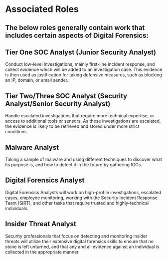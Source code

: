 # Associated Roles

## The below roles generally contain work that includes certain aspects of Digital Forensics:

## Tier One SOC Analyst (Junior Security Analyst)
Conduct low-level investigations, mainly first-line incident response, and collect evidence which will be added to an investigation case. This evidence is then used as justification for taking defensive measures, such as blocking an IP, domain, or email sender.

## Tier Two/Three SOC Analyst (Security Analyst/Senior Security Analyst)
Handle escalated investigations that require more technical expertise, or access to additional tools or sensors. As these investigations are escalated, the evidence is likely to be retrieved and stored under more strict conditions.

## Malware Analyst
Taking a sample of malware and using different techniques to discover what its purpose is, and how to detect it in the future by gathering IOCs.

## Digital Forensics Analyst
Digital Forensics Analysts will work on high-profile investigations, escalated cases, employee monitoring, working with the Security Incident Response Team (SIRT), and other tasks that require trusted and highly-technical individuals.

## Insider Threat Analyst
Security professionals that focus on detecting and monitoring insider threats will utilize their extensive digital forensics skills to ensure that no stone is left unturned, and that any and all evidence against an individual is collected in the appropriate manner.

